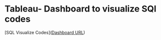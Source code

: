 # Tableau- Dashboard to visualize SQl codes

[SQL Visualize Codes]([Dashboard URL](https://public.tableau.com/views/SQLProj_/Dashboard1?:language=en-US&publish=yes&:display_count=n&:origin=viz_share_link:target="_blank"))
